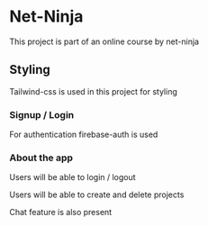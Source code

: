 # Net-Ninja

This project is part of an online course by net-ninja

## Styling

Tailwind-css is used in this project for styling

### Signup / Login

For authentication firebase-auth is used


### About the app

Users will be able to login / logout

Users will be able to create and delete projects

Chat feature is also present
